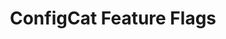 ---
description: ConfigCat is a cross-platform LaunchDarkly alternative that's easy to
  learn and quick to set up. Manage feature flags without redeploying code.
episode: 612
link: https://configcat.com/unplugged
shortname: configcat.com-lup
title: ConfigCat Feature Flags
---